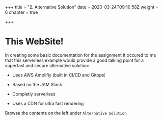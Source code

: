 +++
title = "2. Alternative Solution"
date = 2020-03-24T09:10:58Z
weight = 6
chapter = true

+++

# This WebSite!

In creating some basic documentation for the assignment it occured to me that this serverless example would provide a good talking point for a superfast and secure alternative solution:

- Uses AWS Amplifiy (built in CI/CD and Gitops)

- Based on the JAM Stack

- Completly serverless

- Uses a CDN for ultra fast rendering

  

Browse the contents on the left under `Alternative Solution`